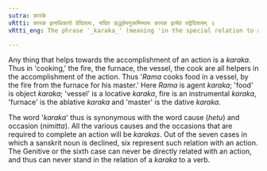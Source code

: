 ```yaml
---
sutra: कारके
vRtti: कारक इत्यधिकारो वेदितव्यः, यदित ऊर्द्ध्वमनुक्रमिष्यामः कारक इत्येवं तद्वेदितव्यम् ॥
vRtti_eng: The phrase '_karaka_' (meaning 'in the special relation to a word expressing an action') is to be understood in the following aphorisms.

---
```

Any thing that helps towards the accomplishment of an action is a _karaka_. Thus in 'cooking,' the fire, the furnace, the vessel, the cook are all helpers in the accomplishment of the action. Thus '_Rama_ cooks food in a vessel, by the fire from the furnace for his master.' Here _Rama_ is agent _karaka_; 'food' is object _karaka_; 'vessel' is a locative _karaka_, fire is an instrumental _karaka_, 'furnace' is the ablative _karaka_ and 'master' is the dative _karaka_.

The word '_karaka_' thus is synonymous with the word cause (_hetu_) and occasion (_nimitta_). All the various causes and the occasions that are required to complete an action will be _karakas_. Out of the seven cases in which a sanskrit noun is declined, six represent such relation with an action. The Genitive or the sixth case can never be directly related with an action, and thus can never stand in the relation of a _karaka_ to a verb.